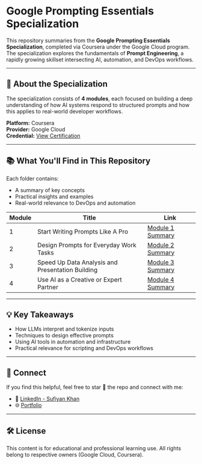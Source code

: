 # Google Prompting Essentials Specialization

This repository summaries from the **Google Prompting Essentials Specialization**, completed via Coursera under the Google Cloud program. The specialization explores the fundamentals of **Prompt Engineering**, a rapidly growing skillset intersecting AI, automation, and DevOps workflows.

---

## 📌 About the Specialization

The specialization consists of **4 modules**, each focused on building a deep understanding of how AI systems respond to structured prompts and how this applies to real-world developer workflows.

**Platform:** Coursera  
**Provider:** Google Cloud  
**Credential:** [View Certification](https://www.coursera.org/account/accomplishments/specialization/Y6K56SVG21W2)

---

## 📚 What You'll Find in This Repository

Each folder contains:

- A summary of key concepts
- Practical insights and examples
- Real-world relevance to DevOps and automation

| Module | Title | Link |
|--------|-------|------|
| 1 | Start Writing Prompts Like A Pro | [Module 1 Summary](./Module-1/summary.md) |
| 2 | Design Prompts for Everyday Work Tasks | [Module 2 Summary](./Module-2/summary.md) |
| 3 | Speed Up Data Analysis and Presentation Building | [Module 3 Summary](./Module-3/summary.md) |
| 4 | Use AI as a Creative or Expert Partner | [Module 4 Summary](./Module-4/summary.md) |

---

## 💡 Key Takeaways

- How LLMs interpret and tokenize inputs
- Techniques to design effective prompts
- Using AI tools in automation and infrastructure
- Practical relevance for scripting and DevOps workflows

---

## 🤝 Connect

If you find this helpful, feel free to star 🌟 the repo and connect with me:

- 💼 [LinkedIn - Sufiyan Khan](https://linkedin.com/in/sufiyan-khan-cloud)
- 🌐 [Portfolio](https://sufiyan-khan-portfolio.lovable.app)

---

## 🛠️ License

This content is for educational and professional learning use. All rights belong to respective owners (Google Cloud, Coursera).
